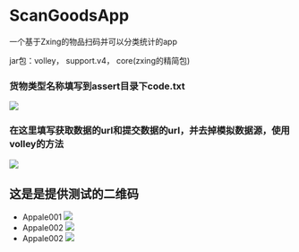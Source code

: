 # ScanGoodsApp
一个基于Zxing的物品扫码并可以分类统计的app

jar包：volley，
      support.v4，
      core(zxing的精简包)

### 货物类型名称填写到assert目录下code.txt
![](http://ww3.sinaimg.cn/large/0060lm7Tgw1f76c5sl9q5j309l026gli.jpg)

### 在这里填写获取数据的url和提交数据的url，并去掉模拟数据源，使用volley的方法
![](http://i2.buimg.com/4851/57de04496afc3b9a.png)

      
## 这是是提供测试的二维码
* Appale001
![](http://i1.buimg.com/4851/aa84629635048e13.png)
* Appale002
![](http://i1.buimg.com/4851/5ab2cbb71749fc9f.png)
* Appale002
![](http://i1.buimg.com/4851/aca6f2f86e7b370a.png)

